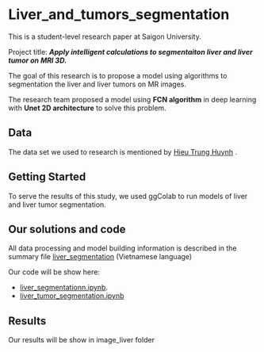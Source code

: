 # Liver_and_tumors_segmentation

This is a student-level research paper at Saigon University. 

Project title: ***Apply intelligent calculations to segmentaiton liver and liver tumor on MRI 3D.*** 

The goal of this research is to propose a model using algorithms to segmentation the liver and liver tumors on MR images.

The research team proposed a model using **FCN algorithm** in deep learning with **Unet 2D architecture** to solve this problem.

## Data

The data set we used to research is mentioned by [Hieu Trung Huynh](https://link.springer.com/article/10.1007/s11548-016-1498-9) .

## Getting Started

To serve the results of this study, we used ggColab to run models of liver and liver tumor segmentation. 

## Our solutions and code
All data processing and model building information is described in the summary file [liver_segmentation](https://github.com/hieukut456/Liver_and_tumors_segmentation/blob/master/liver_segmentation.docx) (Vietnamese language)

Our code will be show here:
 + [liver_segmentationn.ipynb](https://github.com/hieukut456/Liver_and_tumors_segmentation/blob/master/Liver_segmentation.ipynb).
 + [liver_tumor_segmentation.ipynb](https://github.com/hieukut456/Liver_and_tumors_segmentation/blob/master/Liver_tumor_segmentation)

## Results

Our results will be show in image_liver folder

